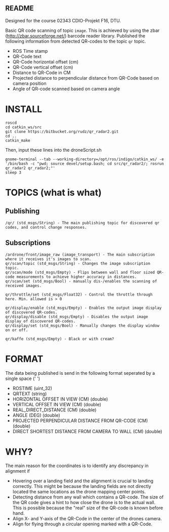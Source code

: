 ## README ##

Designed for the course 02343 CDIO-Projekt F16, DTU.

Basic QR code scanning of topic `image`. This is achieved by using the zbar (http://zbar.sourceforge.net/) barcode reader library.
Published the following information from detected QR-codes to the topic `qr` topic.

* ROS Time stamp
* QR-Code text
* QR-Code horizontal offset (cm)
* QR-Code vertical offset (cm)
* Distance to QR-Code in CM
* Projected distance to perpendicular distance from QR-Code based on camera position
* Angle of QR-code scanned based on camera angle


# INSTALL #

```
roscd
cd catkin_ws/src
git clone https://bitbucket.org/rudz/qr_radar2.git
cd ..
catkin_make
```

Then, input these lines into the droneScript.sh

```
gnome-terminal --tab --working-directory=/opt/ros/indigo/catkin_ws/ -e '/bin/bash -c "pwd; source devel/setup.bash; cd src/qr_radar2/; rosrun qr_radar2 qr_radar2;"'
sleep 3
```

# TOPICS (what is what) #

## Publishing ##

```
/qr/ (std_msgs/String) - The main publishing topic for discovered qr codes, and control change responses.
```

## Subscriptions ##


```
/ardrone/front/image_raw (image_transport) - The main subscription where it receives it's images to scan.
qr/scan/topic (std_msgs/String) - Changes the image subscription topic.
qr/scan/mode (std_msgs/Empty) - Flips between wall and floor sized QR-code measurements to achieve higher accuracy in distances.
qr/scan/set (std_msgs/Bool) - manually dis-/enables the scanning of received images.

qr/throttle/set (std_msgs/Float32) - Control the throttle through here. Min. allowed is > 0

qr/display/enable (std_msgs/Empty) - Enables the output image display of discovered QR-codes.
qr/display/disable (std_msgs/Empty) - Disables the output image display of discovered QR-codes.
qr/display/set (std_msgs/Bool) - Manually changes the display window on or off.

qr/kaffe (std_msgs/Empty) - Black or with cream?
```

# FORMAT #

The data being published is send in the following format seperated by a single space (' ')

* ROSTIME (uint_32)
* QRTEXT (string)
* HORIZONTAL OFFSET IN VIEW (CM) (double)
* VERTICAL OFFSET IN VIEW (CM) (double)
* REAL_DIRECT_DISTANCE (CM) (double)
* ANGLE (DEG) (double)
* PROJECTED PERPENDICULAR DISTANCE FROM QR-CODE (CM) (double)
* DIRECT SHORTEST DISTANCE FROM CAMERA TO WALL (CM) (double)

# WHY? #
The main reason for the coordinates is to identify any discrepancy in alignment if

* Hovering over a landing field and the alignment is crucial to landing correctly. This might be because the landing fields are not directly located the same locations as the drone mapping center points.
* Detecting distance from any wall which contains a QR-code. The size of the QR code gives a hint to how close the drone is to the actual wall. This is possible because the "real" size of the QR-code is known before hand.
* Align X- and Y-axis of the QR-Code in the center of the drones camera.
* Align for flying through a circular opening marked with a QR-Code.